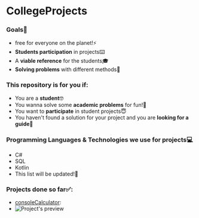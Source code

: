 # CollegeProjects
### Goals🎯
- free for everyone on the planet!⚡
- **Students participation** in projects⌨️
- A **viable reference** for the students🎓
- **Solving problems** with different methods🧠 

### This repository is for you if:
- You are a **student**🤓
- You wanna solve some **academic problems** for fun!👾
- You want to **participate** in student projects😇
- You haven't found a solution for your project and you are **looking for a guide**🤯


### Programming Languages & Technologies we use for projects💻
- C# 
- SQL
- Kotlin
- This list will be updated!💯

### Projects done so far✅:
- [consoleCalculator](https://github.com/MehdiArman/CollegeProjects/tree/main/C%23/loops/consoleCalculator):
- ![Project's preview](https://github.com/MehdiArman/CollegeProjects/blob/main/C%23/loops/consoleCalculator/consoleCalculator.png)
